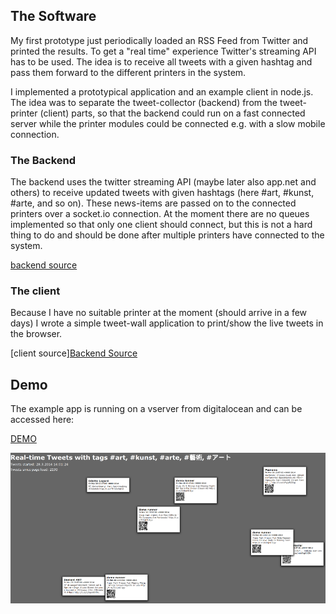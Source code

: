 
## The Software ##

My first prototype just periodically loaded an RSS Feed from Twitter and printed the results. 
To get a "real time" experience Twitter's streaming API has to be used.
The idea is to receive all tweets with a given hashtag and pass them forward to the different printers in the system.

I implemented a prototypical application and an example client in node.js.
The idea was to separate the tweet-collector (backend) from the tweet-printer (client) parts, so that the backend could run on a fast connected server while the printer modules could be connected e.g. with a slow mobile connection.

### The Backend ###

The backend uses the twitter streaming API (maybe later also app.net and others) to receive updated tweets with given hashtags (here #art, #kunst, #arte, and so on). These news-items are passed on to the connected printers over a socket.io connection.
At the moment there are no queues implemented so that only one client should connect, but this is not a hard thing to do and should be done after multiple printers have connected to the system.

[backend source](../project_code/V2/backend)

### The client ###

Because I have no suitable printer at the moment (should arrive in a few days) I wrote a simple tweet-wall application to print/show the live tweets in the browser.

[client source][Backend Source](../project_code/V2/client)


## Demo ##

The example app is running on a vserver from digitalocean and can be accessed here:


[DEMO](http://95.85.40.145:9100/)


![Tweetwall](../project_images/Tweetwall.png)